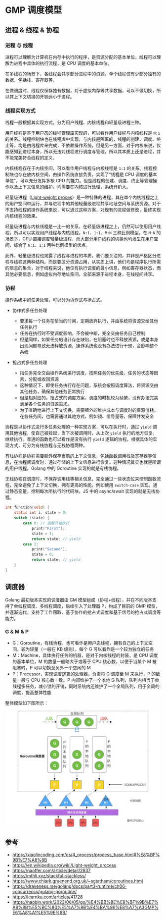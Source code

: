 # GMP 调度模型

## 进程 & 线程 & 协程

### 进程 与 线程

进程可以理解为计算机在内存中执行的程序，是资源分配的基本单位，线程可以理解为进程中具体的执行流程，是 CPU 调度的基本单位。

在多线程的场景下，各线程会共享部分进程中的资源，单个线程仅有少部分独有的数据，包括栈、寄存器等。

在做调度时，线程仅保存独有数据，对于虚拟内存等共享数据，可以不做切换，所以其上下文切换的开销远小于进程。

### 线程实现方式

线程一般根据其实现方式，分为用户线程、内核线程和轻量级进程三种。

用户线程是基于用户态的线程管理库实现的，可以看作用户线程与内核线程是 `N:1` 的关系。线程控制块也在线程库中实现，与内核是隔离的，线程的创建、调度、终止等，均是由线程库来完成，不依赖操作系统。但是另一方面，对于内核来说，仅能感知到进程本身，所以无法对线程进行调度与管理，所以其本质上还是进程，并不能完美符合线程的定义。

内核线程存在于内核空间，可以看作用户线程与内核线程是 `1:1` 的关系。线程控制块也存在放内核空间，由操作系统直接负责，实现了“线程是 CPU 调度的基本单位”，可以充分发挥多核 CPU 的能力。但是线程的创建、调度、终止等管理操作以及上下文信息的维护，均需要在内核进行处理，系统开销大。

轻量级进程（[Light-weight proces](https://en.wikipedia.org/wiki/Light-weight_process)）是一种特殊的进程，其在单个内核线程之上的用户空间中运行，并与进程中的其他轻量级进程共享地址空间与系统资源。对于不支持线程的操作系统来说，可以通过这种方案，对现有的进程做修改，最终实现内核线程的效果。

轻量级进程与内核线程是一比一的关系，在轻量级进程之上，仍然可以使用用户线程，所以可以实现用户线程与内核线程，`N:1`、`1:1`、`M:N` 三种比例模型。在 `M:N` 的场景下，CPU 直接调度轻量级进程，而大部分用户线程的切换也均发生在用户空间，综合了 `N:1`、`1:1` 两种比例模型的优点。

此外，轻量级进程也揭露了线程与进程的本质，我们要关注的，并非是严格区分进程与线程这两种结构。而是要区分资源占用，从实质上讲，他们均是程序执行所需的信息的集合，对于线程来说，他仅有执行调度的最小信息，例如寄存器状态，而其他必要信息，例如虚拟内存地址空间，全部来源于进程本身，在线程间共享。

### 协程

操作系统中的任务处理，可以分为协作式与抢占式。

- 协作式多任务处理
  - 要求每一个任务在恰当的时间，定期放弃执行，并由系统将资源交给其他任务执行
  - 任务在执行时不受调度影响，不会被中断，完全交由任务自己控制
  - 但是同样，如果任务的设计存在缺陷，在阻塞时也不释放资源，或是本身出现问题导致无法释放资源，操作系统也没有办法进行干预，会影响整个系统

- 抢占式多任务处理
  - 指任务完全交由操作系统进行调度，按照任务的优先级、任务的状态等因素，分配或收回资源
  - 这种情况下，即使任务执行存在问题，系统会按照调度算法，将资源交由其他任务，确保其他任务正常执行
  - 但是相对应的，抢占式的调度方案，调度的时机较为频繁，没有办法完美满足各个任务的资源需求。
  - 为了准确地进行上下文切换，需要额外的维护成本与调度时的资源消耗，在各任务间，也需要通过其他方式，例如锁、信号量等，保障并发安全

协程是以协作式进行多任务处理的一种实现方案，可以在执行时，通过 `yield` 调用其他协程，使自己被挂起，当下次被调用时，从上次 `yield` 执行的地方恢复，继续执行。普通的函数也可以看作是没有执行 `yield` 逻辑的协程。根据具体的实现方式，可分为有栈协程与无栈协程两种。

有栈协程是协程需要额外保存当前的上下文信息，包括函数调用栈及寄存器等信息，在协程间调度时，通过存储的上下文信息进行恢复。这种情况其实也就是所谓的用户线程。Golang 中的 Goroutine 实现的就是有栈协程。

无栈协程在调度时，不保存调用栈等相关信息，完全通过一些状态位来控制函数流程，完全避免了上下文切换，拥有更高的性能。例如使用 `switch-case` 实现，通过静态变量，控制每次所执行的代码块。JS 中的 async/await 实现的就是无栈协程。

```c
int function(void) {
    static int i, state = 0;
    switch (state) {
        case 0: // 函数开始执行
            print("First");
            state = 1;
            return state; // yield
        case 1:
            print("Second");
            state = 0;
            return state; // yield
    }
}
```

## 调度器

Golang 最初版本实现的调度器由 GM 模型组成（协程+线程），并在不同版本支持了单线程调度、多线程调度，后续引入了处理器 P，构成了目前的 GMP 模型，并逐渐迭代，支持了工作窃取、基于协作的抢占式调度和基于信号的抢占式调度等能力。

### G & M & P

- G：Goroutine，有栈协程，也可看作是用户态线程，拥有自己的上下文空间，较为轻量（一般在 KB 级别），每个 G 可以看作是一个较为独立的任务
- M：Machine，具体执行任务的机器，是对于内核线程的封装，是 CPU 调度的基本单位，M 的数量一般略大于或等于 CPU 核心数，以便于当某个 M 被阻塞时，P 可以切换至另外一个空闲的 M
- P：Processor，实现调度逻辑的处理器，负责将 G 调度至 M 来执行，P 的数量一般与 CPU 核心数一致。P 内部维护了一个本地 G 队列，队列内相当于单线程多任务，减小锁的开销，同时系统内还维护了一个全局队列，用于全局的调度，提高整体性能

整体模型如下图所示：
  
  ![GMP模型](images/2024-07-03-00-05-16.png)

## 参考

- <https://xiaolincoding.com/os/4_process/process_base.html#%E8%BF%9B%E7%A8%8B>
- <https://en.wikipedia.org/wiki/Light-weight_process>
- <https://naoffer.com/article/detail/2837>
- <https://mthli.xyz/stackful-stackless/>
- <https://www.chiark.greenend.org.uk/~sgtatham/coroutines.html>
- <https://draveness.me/golang/docs/part3-runtime/ch06-concurrency/golang-goroutine/>
- <https://learnku.com/articles/41728>
- <https://haobin.work/2023/06/05/go/%E4%BB%8E%E8%BF%9B%E7%A8%8B%E5%BC%80%E5%A7%8B%E4%BA%86%E8%A7%A3GMP%E6%A8%A1%E5%9E%8B/>

